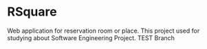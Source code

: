 # RSquare
Web application for reservation room or place. This project used for studying about Software Engineering Project.
TEST Branch
